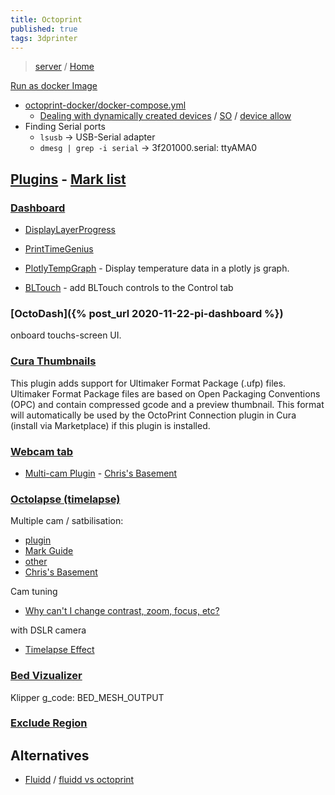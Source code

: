 ```yaml
---
title: Octoprint
published: true
tags: 3dprinter
---
```

>  [server](http://192.168.0.123/) / [Home](https://octoprint.org/)

[Run as docker Image](https://github.com/OctoPrint/octoprint-docker)
- [ octoprint-docker/docker-compose.yml ](https://github.com/OctoPrint/octoprint-docker/blob/master/docker-compose.yml)
	- [Dealing with dynamically created devices](https://docs.docker.com/engine/reference/commandline/create/#dealing-with-dynamically-created-devices---device-cgroup-rule) / [SO](https://stackoverflow.com/questions/24225647/docker-a-way-to-give-access-to-a-host-usb-or-serial-device) / [device allow](https://forums.docker.com/t/add-devices-to-existing-docker-container/38685/3)
- Finding Serial ports
	- `lsusb` -> USB-Serial adapter
    - `dmesg | grep -i serial` -> 3f201000.serial: ttyAMA0

## [Plugins](http://plugins.octoprint.org/help/installation/) - [Mark list](https://www.youtube.com/watch?v=Zq1sFBgxy8o)

### [Dashboard](https://plugins.octoprint.org/plugins/dashboard/)
- [DisplayLayerProgress](https://plugins.octoprint.org/plugins/DisplayLayerProgress/)
- [PrintTimeGenius](https://plugins.octoprint.org/plugins/PrintTimeGenius/)
- [PlotlyTempGraph](https://plugins.octoprint.org/plugins/plotlytempgraph/) - Display temperature data in a plotly js graph. 

- [BLTouch](https://plugins.octoprint.org/plugins/BLTouch/) - add BLTouch controls to the Control tab

### [OctoDash]({% post_url 2020-11-22-pi-dashboard %})
onboard touchs-screen UI.

### [Cura Thumbnails](https://plugins.octoprint.org/plugins/UltimakerFormatPackage/)
This plugin adds support for Ultimaker Format Package (.ufp) files. Ultimaker Format Package files are based on Open Packaging Conventions (OPC) and contain compressed gcode and a preview thumbnail. This format will automatically be used by the OctoPrint Connection plugin in Cura (install via Marketplace) if this plugin is installed.

### [Webcam tab](https://plugins.octoprint.org/plugins/webcamtab/)

- [Multi-cam Plugin](https://plugins.octoprint.org/plugins/multicam/) - [Chris's Basement](https://www.youtube.com/watch?v=FzpBgEG_ksw)

### [Octolapse (timelapse)](https://formerlurker.github.io/Octolapse/)
Multiple cam / satbilisation:
- [plugin](https://plugins.octoprint.org/plugins/octolapse/)
- [Mark Guide](https://www.youtube.com/watch?v=CjOIxKxb3h8)
- [other](https://www.youtube.com/watch?v=mXv3rw1-058)
- [Chris's Basement](https://www.youtube.com/watch?v=BhiJua0q2Cs)

Cam tuning
- [Why can't I change contrast, zoom, focus, etc?](https://github.com/FormerLurker/Octolapse/wiki/Troubleshooting#why-cant-i-change-contrast-zoom-focus-etc)

with DSLR camera
- [Timelapse Effect](https://www.youtube.com/watch?v=Is10iN43UjI)

### [Bed Vizualizer](https://plugins.octoprint.org/plugins/bedlevelvisualizer/)

Klipper g_code: BED_MESH_OUTPUT

### [Exclude Region](https://discourse.octoprint.org/t/exclude-region-plugin-is-one-of-the-best-ever/2742)

## Alternatives
- [Fluidd](https://docs.fluidd.xyz/) / [fluidd vs octoprint](https://duckduckgo.com/?q=fluidd+vs+octoprint&t=lm&ia=web)
